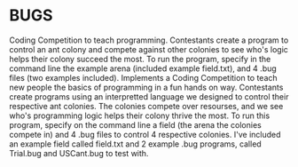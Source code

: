 # BUGS
Coding Competition to teach programming. Contestants create a program to control an ant colony and compete against other colonies to see who's logic helps their colony succeed the most. To run the program, specify in the command line the example arena (included example field.txt), and 4 .bug files (two examples included).
Implements a Coding Competition to teach new people the basics of programming in a fun hands on way. Contestants create programs using an interpretted
language we designed to control their respective ant colonies. The colonies compete over resourses, and we see who's programming logic
helps their colony thrive the most.
To run this program, specify on the command line a field (the arena the colonies compete in) and 4 .bug files to control 4 respective
colonies.
I've included an example field called field.txt and 2 example .bug programs, called Trial.bug and USCant.bug to test with.
